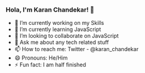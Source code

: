 ### Hola, I'm Karan Chandekar! 👋

- 🔭 I’m currently working on my Skills
- 🌱 I’m currently learning JavaScript
- 👯 I’m looking to collaborate on JavaScript
- 💬 Ask me about any tech related stuff
- 📫 How to reach me: Twitter - @karan_chandekar
- 😄 Pronouns: He/Him
- ⚡ Fun fact: I am half finished

